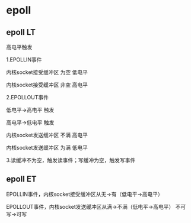 # epoll

## epoll LT

高电平触发

1.EPOLLIN事件

内核socket接受缓冲区 为空 低电平

内核socket接受缓冲区 非空 高电平

2.EPOLLOUT事件

低电平->高电平 触发

高电平->低电平 触发

内核socket发送缓冲区 不满 高电平

内核socket发送缓冲区 为满 低电平

3.读缓冲不为空，触发读事件；写缓冲为空，触发写事件

## epoll ET

EPOLLIN事件，内核socket接受缓冲区从无->有（低电平->高电平）

EPOLLOUT事件，内核socket发送缓冲区从满->不满（低电平->高电平）
不可写->可写